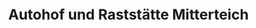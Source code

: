 ---
title: "Autohof und Raststätte Mitterteich"
url: /mitterteich/autohof-und-raststaette-mitterteich/
shop: Allgemein
---